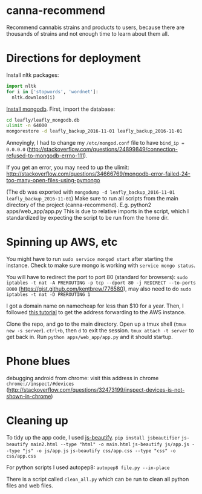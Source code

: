 # canna-recommend
Recommend cannabis strains and products to users, because there are thousands of strains and not enough time to learn about them all.

# Directions for deployment
Install nltk packages:
```python
import nltk
for i in ['stopwords', 'wordnet']:
  nltk.download(i)
```
[Install mongodb](https://docs.mongodb.com/v3.2/tutorial/install-mongodb-on-ubuntu/).
First, import the database:

```bash
cd leafly/leafly_mongodb.db
ulimit -n 64000
mongorestore -d leafly_backup_2016-11-01 leafly_backup_2016-11-01
```

Annoyingly, I had to change my `/etc/mongod.conf` file to have `bind_ip = 0.0.0.0` (http://stackoverflow.com/questions/24899849/connection-refused-to-mongodb-errno-111).

If you get an error, you may need to up the ulimit: http://stackoverflow.com/questions/34666769/mongodb-error-failed-24-too-many-open-files-using-pymongo


(The db was exported with `mongodump -d leafly_backup_2016-11-01 leafly_backup_2016-11-01`)
Make sure to run all scripts from the main directory of the project (canna-recommend).  E.g. python2 apps/web_app/app.py
This is due to relative imports in the script, which I standardized by expecting the script to be run from the home dir.

# Spinning up AWS, etc
You might have to run `sudo service mongod start` after starting the instance.  Check to make sure mongo is working with `service mongo status`.

You will have to redirect the port to port 80 (standard for browsers): `sudo iptables -t nat -A PREROUTING -p tcp --dport 80 -j REDIRECT --to-ports 8000` (https://gist.github.com/kentbrew/776580), may also need to do `sudo iptables -t nat -D PREROUTING 1`


I got a domain name on namecheap for less than $10 for a year.  Then, I followed [this tutorial](http://techgenix.com/namecheap-aws-ec2-linux/) to get the address forwarding to the AWS instance.

Clone the repo, and go to the main directory.  Open up a tmux shell (`tmux new -s server`).  `ctrl+b`, then `d` to exit the session.  `tmux attach -t server` to get back in.  Run `python apps/web_app/app.py` and it should startup.

# Phone blues

debugging android from chrome:  visit this address in chrome `chrome://inspect/#devices` (http://stackoverflow.com/questions/32473199/inspect-devices-is-not-shown-in-chrome)

# Cleaning up
To tidy up the app code, I used [js-beautify](https://github.com/beautify-web/js-beautify).
`pip install jsbeautifier`
`js-beautify main2.html --type "html" -o main.html`
`js-beautify js/app.js --type "js" -o js/app.js`
`js-beautify css/app.css --type "css" -o css/app.css`

For python scripts I used autopep8: `autopep8 file.py --in-place`

There is a script called `clean_all.py` which can be run to clean all python files and web files.

